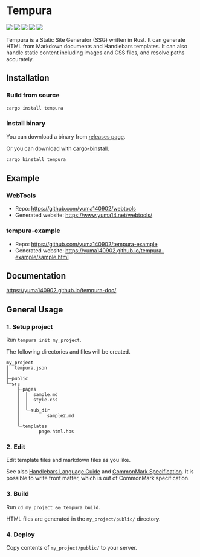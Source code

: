 # Tempura

[![](https://badgen.net/github/checks/yuma140902/tempura/master/ubuntu?label=linux)](https://github.com/yuma140902/tempura/actions/workflows/ci.yml)
[![](https://badgen.net/github/checks/yuma140902/tempura/master/windows?icon=windows)](https://github.com/yuma140902/tempura/actions/workflows/ci.yml)
[![](https://badgen.net/github/checks/yuma140902/tempura/master/macos?icon=apple)](https://github.com/yuma140902/tempura/actions/workflows/ci.yml)
[![](https://badgen.net/crates/v/tempura?color=blue)](https://crates.io/crates/tempura)
[![](https://docs.rs/tempura/badge.svg)](https://docs.rs/tempura/)

Tempura is a Static Site Generator (SSG) written in Rust. It can generate HTML from Markdown documents and Handlebars templates. It can also handle static content including images and CSS files, and resolve paths accurately.

## Installation

### Build from source

```sh
cargo install tempura
```

### Install binary

You can download a binary from [releases page](https://github.com/yuma140902/tempura/releases).

Or you can download with [cargo-binstall](https://github.com/cargo-bins/cargo-binstall).

```sh
cargo binstall tempura
```

## Example

### WebTools

- Repo: <https://github.com/yuma140902/webtools>
- Generated website: <https://www.yuma14.net/webtools/>

### tempura-example

- Repo: <https://github.com/yuma140902/tempura-example>
- Generated website: <https://yuma140902.github.io/tempura-example/sample.html>

## Documentation

https://yuma140902.github.io/tempura-doc/

## General Usage

### 1. Setup project

Run `tempura init my_project`.

The following directories and files will be created.

```text
my_project
│  tempura.json
│
├─public
└─src
    ├─pages
    │  │  sample.md
    │  │  style.css
    │  │
    │  └─sub_dir
    │          sample2.md
    │
    └─templates
            page.html.hbs
```

### 2. Edit

Edit template files and markdown files as you like.

See also [Handlebars Language Guide](https://handlebarsjs.com/guide/) and [CommonMark Specification](https://spec.commonmark.org/current/). It is possible to write front matter, which is out of CommonMark specification.

### 3. Build

Run `cd my_project && tempura build`.

HTML files are generated in the `my_project/public/` directory.

### 4. Deploy

Copy contents of `my_project/public/` to your server.
